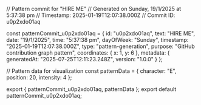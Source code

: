// Pattern commit for "HIRE ME"
// Generated on Sunday, 19/1/2025 at 5:37:38 pm
// Timestamp: 2025-01-19T12:07:38.000Z
// Commit ID: u0p2xdo01aq

const patternCommit_u0p2xdo01aq = {
  id: "u0p2xdo01aq",
  text: "HIRE ME",
  date: "19/1/2025",
  time: "5:37:38 pm",
  dayOfWeek: "Sunday",
  timestamp: "2025-01-19T12:07:38.000Z",
  type: "pattern-generation",
  purpose: "GitHub contribution graph pattern",
  coordinates: {
    x: 1,
    y: 6
  },
  metadata: {
    generatedAt: "2025-07-25T12:11:23.248Z",
    version: "1.0.0"
  }
};

// Pattern data for visualization
const patternData = {
  character: "E",
  position: 20,
  intensity: 4
};

export { patternCommit_u0p2xdo01aq, patternData };
export default patternCommit_u0p2xdo01aq;
